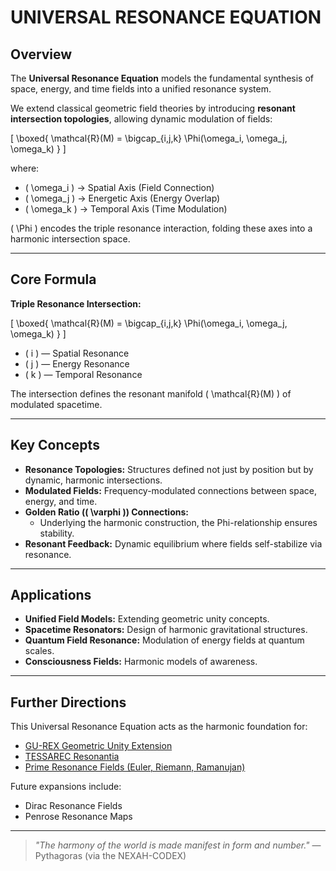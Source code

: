 # UNIVERSAL RESONANCE EQUATION

## Overview

The **Universal Resonance Equation** models the fundamental synthesis of space, energy, and time fields into a unified resonance system.

We extend classical geometric field theories by introducing **resonant intersection topologies**, allowing dynamic modulation of fields:

\[
\boxed{ \mathcal{R}(M) = \bigcap_{i,j,k} \Phi(\omega_i, \omega_j, \omega_k) }
\]

where:

- \( \omega_i \) → Spatial Axis (Field Connection)
- \( \omega_j \) → Energetic Axis (Energy Overlap)
- \( \omega_k \) → Temporal Axis (Time Modulation)

\( \Phi \) encodes the triple resonance interaction, folding these axes into a harmonic intersection space.

---

## Core Formula

**Triple Resonance Intersection:**

\[
\boxed{ \mathcal{R}(M) = \bigcap_{i,j,k} \Phi(\omega_i, \omega_j, \omega_k) }
\]

- \( i \) — Spatial Resonance
- \( j \) — Energy Resonance
- \( k \) — Temporal Resonance

The intersection defines the resonant manifold \( \mathcal{R}(M) \) of modulated spacetime.

---

## Key Concepts

- **Resonance Topologies:** Structures defined not just by position but by dynamic, harmonic intersections.
- **Modulated Fields:** Frequency-modulated connections between space, energy, and time.
- **Golden Ratio (\( \varphi \)) Connections:** 
  - Underlying the harmonic construction, the Phi-relationship ensures stability.
- **Resonant Feedback:** Dynamic equilibrium where fields self-stabilize via resonance.

---

## Applications

- **Unified Field Models:** Extending geometric unity concepts.
- **Spacetime Resonators:** Design of harmonic gravitational structures.
- **Quantum Field Resonance:** Modulation of energy fields at quantum scales.
- **Consciousness Fields:** Harmonic models of awareness.

---

## Further Directions

This Universal Resonance Equation acts as the harmonic foundation for:

- [GU-REX Geometric Unity Extension](./GU-REX_GEOMETRIC_UNITY_EXTENSION/README.md)
- [TESSAREC Resonantia](./TESSAREC_Resonantia_Codex/README.md)
- [Prime Resonance Fields (Euler, Riemann, Ramanujan)](./Prime_Resonance_Numbers.md)

Future expansions include:

- Dirac Resonance Fields
- Penrose Resonance Maps

---

> _"The harmony of the world is made manifest in form and number."_ — Pythagoras (via the NEXAH-CODEX)
